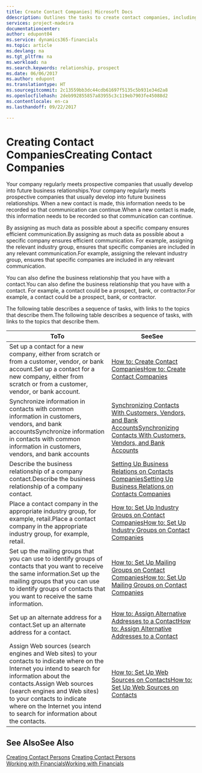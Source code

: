 ```yaml
---
title: Create Contact Companies| Microsoft Docs
ddescription: Outlines the tasks to create contact companies, including assigning relevant data about prospects and defining the business relationships you have with companies.
services: project-madeira
documentationcenter: 
author: edupont04
ms.service: dynamics365-financials
ms.topic: article
ms.devlang: na
ms.tgt_pltfrm: na
ms.workload: na
ms.search.keywords: relationship, prospect
ms.date: 06/06/2017
ms.author: edupont
ms.translationtype: HT
ms.sourcegitcommit: 2c13559bb3dc44cdb61697f5135c5b931e34d2a8
ms.openlocfilehash: 2deb992855857a83955c3c119eb7903fe45088d2
ms.contentlocale: en-ca
ms.lasthandoff: 09/22/2017

---
```

# <a name="creating-contact-companies"></a><span data-ttu-id="629df-102">Creating Contact Companies</span><span class="sxs-lookup"><span data-stu-id="629df-102">Creating Contact Companies</span></span>
<span data-ttu-id="629df-103">Your company regularly meets prospective companies that usually develop into future business relationships.</span><span class="sxs-lookup"><span data-stu-id="629df-103">Your company regularly meets prospective companies that usually develop into future business relationships.</span></span> <span data-ttu-id="629df-104">When a new contact is made, this information needs to be recorded so that communication can continue.</span><span class="sxs-lookup"><span data-stu-id="629df-104">When a new contact is made, this information needs to be recorded so that communication can continue.</span></span>

<span data-ttu-id="629df-105">By assigning as much data as possible about a specific company ensures efficient communication.</span><span class="sxs-lookup"><span data-stu-id="629df-105">By assigning as much data as possible about a specific company ensures efficient communication.</span></span> <span data-ttu-id="629df-106">For example, assigning the relevant industry group, ensures that specific companies are included in any relevant communication.</span><span class="sxs-lookup"><span data-stu-id="629df-106">For example, assigning the relevant industry group, ensures that specific companies are included in any relevant communication.</span></span>

<span data-ttu-id="629df-107">You can also define the business relationship that you have with a contact.</span><span class="sxs-lookup"><span data-stu-id="629df-107">You can also define the business relationship that you have with a contact.</span></span> <span data-ttu-id="629df-108">For example, a contact could be a prospect, bank, or contractor.</span><span class="sxs-lookup"><span data-stu-id="629df-108">For example, a contact could be a prospect, bank, or contractor.</span></span>

<span data-ttu-id="629df-109">The following table describes a sequence of tasks, with links to the topics that describe them.</span><span class="sxs-lookup"><span data-stu-id="629df-109">The following table describes a sequence of tasks, with links to the topics that describe them.</span></span> 

| <span data-ttu-id="629df-110">To</span><span class="sxs-lookup"><span data-stu-id="629df-110">To</span></span> | <span data-ttu-id="629df-111">See</span><span class="sxs-lookup"><span data-stu-id="629df-111">See</span></span> |
| --- | --- |
| <span data-ttu-id="629df-112">Set up a contact for a new company, either from scratch or from a customer, vendor, or bank account.</span><span class="sxs-lookup"><span data-stu-id="629df-112">Set up a contact for a new company, either from scratch or from a customer, vendor, or bank account.</span></span> |[<span data-ttu-id="629df-113">How to: Create Contact Companies</span><span class="sxs-lookup"><span data-stu-id="629df-113">How to: Create Contact Companies</span></span>](marketing-how-create-contact-companies.md) |
| <span data-ttu-id="629df-114">Synchronize information in contacts with common information in customers, vendors, and bank accounts</span><span class="sxs-lookup"><span data-stu-id="629df-114">Synchronize information in contacts with common information in customers, vendors, and bank accounts</span></span> |[<span data-ttu-id="629df-115">Synchronizing Contacts With Customers, Vendors, and Bank Accounts</span><span class="sxs-lookup"><span data-stu-id="629df-115">Synchronizing Contacts With Customers, Vendors, and Bank Accounts</span></span>](marketing-synchronize-contacts-customers-vendors-bank-accounts.md) |
| <span data-ttu-id="629df-116">Describe the business relationship of a company contact.</span><span class="sxs-lookup"><span data-stu-id="629df-116">Describe the business relationship of a company contact.</span></span> |[<span data-ttu-id="629df-117">Setting Up Business Relations on Contacts Companies</span><span class="sxs-lookup"><span data-stu-id="629df-117">Setting Up Business Relations on Contacts Companies</span></span>](marketing-business-relations.md) |
| <span data-ttu-id="629df-118">Place a contact company in the appropriate industry group, for example, retail.</span><span class="sxs-lookup"><span data-stu-id="629df-118">Place a contact company in the appropriate industry group, for example, retail.</span></span> |[<span data-ttu-id="629df-119">How to: Set Up Industry Groups on Contact Companies</span><span class="sxs-lookup"><span data-stu-id="629df-119">How to: Set Up Industry Groups on Contact Companies</span></span>](marketing-industry-groups.md) |
| <span data-ttu-id="629df-120">Set up the mailing groups that you can use to identify groups of contacts that you want to receive the same information.</span><span class="sxs-lookup"><span data-stu-id="629df-120">Set up the mailing groups that you can use to identify groups of contacts that you want to receive the same information.</span></span> |[<span data-ttu-id="629df-121">How to: Set Up Mailing Groups on Contact Companies</span><span class="sxs-lookup"><span data-stu-id="629df-121">How to: Set Up Mailing Groups on Contact Companies</span></span>](marketing-mailing-groups.md) |
| <span data-ttu-id="629df-122">Set up an alternate address for a contact.</span><span class="sxs-lookup"><span data-stu-id="629df-122">Set up an alternate address for a contact.</span></span> |[<span data-ttu-id="629df-123">How to: Assign Alternative Addresses to a Contact</span><span class="sxs-lookup"><span data-stu-id="629df-123">How to: Assign Alternative Addresses to a Contact</span></span>](marketing-how-assign-alternate-address.md) |
| <span data-ttu-id="629df-124">Assign Web sources (search engines and Web sites) to your contacts to indicate where on the Internet you intend to search for information about the contacts.</span><span class="sxs-lookup"><span data-stu-id="629df-124">Assign Web sources (search engines and Web sites) to your contacts to indicate where on the Internet you intend to search for information about the contacts.</span></span> |[<span data-ttu-id="629df-125">How to: Set Up Web Sources on Contacts</span><span class="sxs-lookup"><span data-stu-id="629df-125">How to: Set Up Web Sources on Contacts</span></span>](marketing-web-sources.md) |

## <a name="see-also"></a><span data-ttu-id="629df-126">See Also</span><span class="sxs-lookup"><span data-stu-id="629df-126">See Also</span></span>
<span data-ttu-id="629df-127">[Creating Contact Persons](marketing-create-contact-persons.md) </span><span class="sxs-lookup"><span data-stu-id="629df-127">[Creating Contact Persons](marketing-create-contact-persons.md) </span></span>  
[<span data-ttu-id="629df-128">Working with Financials</span><span class="sxs-lookup"><span data-stu-id="629df-128">Working with Financials</span></span>](ui-work-product.md)


